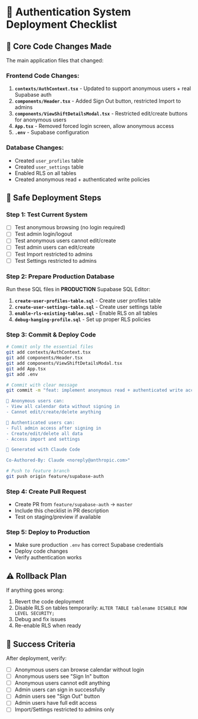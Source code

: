 # 🚀 Authentication System Deployment Checklist

## 📝 **Core Code Changes Made**
The main application files that changed:

### Frontend Code Changes:
1. **`contexts/AuthContext.tsx`** - Updated to support anonymous users + real Supabase auth
2. **`components/Header.tsx`** - Added Sign Out button, restricted Import to admins
3. **`components/ViewShiftDetailsModal.tsx`** - Restricted edit/create buttons for anonymous users  
4. **`App.tsx`** - Removed forced login screen, allow anonymous access
5. **`.env`** - Supabase configuration

### Database Changes:
- Created `user_profiles` table
- Created `user_settings` table  
- Enabled RLS on all tables
- Created anonymous read + authenticated write policies

## 🔄 **Safe Deployment Steps**

### Step 1: Test Current System
- [ ] Test anonymous browsing (no login required)
- [ ] Test admin login/logout 
- [ ] Test anonymous users cannot edit/create
- [ ] Test admin users can edit/create
- [ ] Test Import restricted to admins
- [ ] Test Settings restricted to admins

### Step 2: Prepare Production Database
Run these SQL files in **PRODUCTION** Supabase SQL Editor:

1. **`create-user-profiles-table.sql`** - Create user profiles table
2. **`create-user-settings-table.sql`** - Create user settings table  
3. **`enable-rls-existing-tables.sql`** - Enable RLS on all tables
4. **`debug-hanging-profile.sql`** - Set up proper RLS policies

### Step 3: Commit & Deploy Code
```bash
# Commit only the essential files
git add contexts/AuthContext.tsx
git add components/Header.tsx  
git add components/ViewShiftDetailsModal.tsx
git add App.tsx
git add .env

# Commit with clear message
git commit -m "feat: implement anonymous read + authenticated write access

🎯 Anonymous users can:
- View all calendar data without signing in
- Cannot edit/create/delete anything

🔐 Authenticated users can:
- Full admin access after signing in  
- Create/edit/delete all data
- Access import and settings

🚀 Generated with Claude Code

Co-Authored-By: Claude <noreply@anthropic.com>"

# Push to feature branch
git push origin feature/supabase-auth
```

### Step 4: Create Pull Request
- Create PR from `feature/supabase-auth` → `master`
- Include this checklist in PR description
- Test on staging/preview if available

### Step 5: Deploy to Production
- Make sure production `.env` has correct Supabase credentials
- Deploy code changes
- Verify authentication works

## ⚠️ **Rollback Plan**
If anything goes wrong:
1. Revert the code deployment 
2. Disable RLS on tables temporarily: `ALTER TABLE tablename DISABLE ROW LEVEL SECURITY;`
3. Debug and fix issues
4. Re-enable RLS when ready

## 🎯 **Success Criteria**
After deployment, verify:
- [ ] Anonymous users can browse calendar without login
- [ ] Anonymous users see "Sign In" button
- [ ] Anonymous users cannot edit anything
- [ ] Admin users can sign in successfully  
- [ ] Admin users see "Sign Out" button
- [ ] Admin users have full edit access
- [ ] Import/Settings restricted to admins only